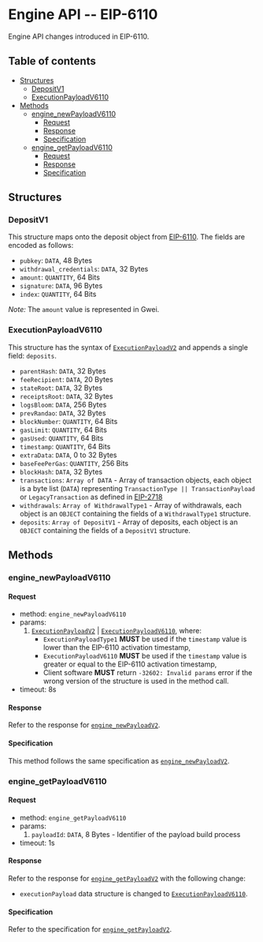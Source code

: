 # Engine API -- EIP-6110

Engine API changes introduced in EIP-6110.

## Table of contents

<!-- START doctoc generated TOC please keep comment here to allow auto update -->
<!-- DON'T EDIT THIS SECTION, INSTEAD RE-RUN doctoc TO UPDATE -->

- [Structures](#structures)
  - [DepositV1](#depositv1)
  - [ExecutionPayloadV6110](#executionpayloadv6110)
- [Methods](#methods)
  - [engine_newPayloadV6110](#engine_newpayloadv6110)
    - [Request](#request)
    - [Response](#response)
    - [Specification](#specification)
  - [engine_getPayloadV6110](#engine_getpayloadv6110)
    - [Request](#request-1)
    - [Response](#response-1)
    - [Specification](#specification-1)

<!-- END doctoc generated TOC please keep comment here to allow auto update -->

## Structures

### DepositV1
This structure maps onto the deposit object from [EIP-6110](https://eips.ethereum.org/EIPS/eip-6110).
The fields are encoded as follows:

- `pubkey`: `DATA`, 48 Bytes
- `withdrawal_credentials`: `DATA`, 32 Bytes
- `amount`: `QUANTITY`, 64 Bits
- `signature`: `DATA`, 96 Bytes
- `index`: `QUANTITY`, 64 Bits

*Note:* The `amount` value is represented in Gwei.

### ExecutionPayloadV6110

This structure has the syntax of [`ExecutionPayloadV2`](../shanghai.md#executionpayloadv2) and appends a single field: `deposits`.

- `parentHash`: `DATA`, 32 Bytes
- `feeRecipient`:  `DATA`, 20 Bytes
- `stateRoot`: `DATA`, 32 Bytes
- `receiptsRoot`: `DATA`, 32 Bytes
- `logsBloom`: `DATA`, 256 Bytes
- `prevRandao`: `DATA`, 32 Bytes
- `blockNumber`: `QUANTITY`, 64 Bits
- `gasLimit`: `QUANTITY`, 64 Bits
- `gasUsed`: `QUANTITY`, 64 Bits
- `timestamp`: `QUANTITY`, 64 Bits
- `extraData`: `DATA`, 0 to 32 Bytes
- `baseFeePerGas`: `QUANTITY`, 256 Bits
- `blockHash`: `DATA`, 32 Bytes
- `transactions`: `Array of DATA` - Array of transaction objects, each object is a byte list (`DATA`) representing `TransactionType || TransactionPayload` or `LegacyTransaction` as defined in [EIP-2718](https://eips.ethereum.org/EIPS/eip-2718)
- `withdrawals`: `Array of WithdrawalType1` - Array of withdrawals, each object is an `OBJECT` containing the fields of a `WithdrawalType1` structure.
- `deposits`: `Array of DepositV1` - Array of deposits, each object is an `OBJECT` containing the fields of a `DepositV1` structure.

## Methods

### engine_newPayloadV6110

#### Request

* method: `engine_newPayloadV6110`
* params:
  1. [`ExecutionPayloadV2`](../shanghai.md#ExecutionPayloadV2) | [`ExecutionPayloadV6110`](#ExecutionPayloadV6110), where:
      - `ExecutionPayloadType1` **MUST** be used if the `timestamp` value is lower than the EIP-6110 activation timestamp,
      - `ExecutionPayloadV6110` **MUST** be used if the `timestamp` value is greater or equal to the EIP-6110 activation timestamp,
      - Client software **MUST** return `-32602: Invalid params` error if the wrong version of the structure is used in the method call.
* timeout: 8s

#### Response

Refer to the response for [`engine_newPayloadV2`](../shanghai.md#engine_newpayloadv2).

#### Specification

This method follows the same specification as [`engine_newPayloadV2`](../shanghai.md#engine_newpayloadv2).

### engine_getPayloadV6110

#### Request

* method: `engine_getPayloadV6110`
* params:
  1. `payloadId`: `DATA`, 8 Bytes - Identifier of the payload build process
* timeout: 1s

#### Response

Refer to the response for [`engine_getPayloadV2`](../shanghai.md#engine_getpayloadv2) with the following change:
* `executionPayload` data structure is changed to [`ExecutionPayloadV6110`](#ExecutionPayloadV6110).

#### Specification

Refer to the specification for [`engine_getPayloadV2`](../shanghai.md#engine_getpayloadv2).

